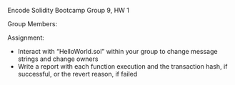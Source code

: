 Encode Solidity Bootcamp Group 9, HW 1

Group Members:

Assignment:

- Interact with “HelloWorld.sol” within your group to change message strings and change owners
- Write a report with each function execution and the transaction hash, if successful, or the revert reason, if failed
